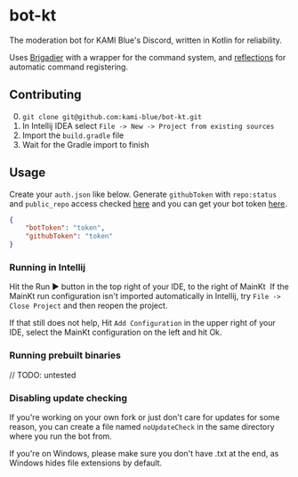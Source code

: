 # bot-kt

The moderation bot for KAMI Blue's Discord, written in Kotlin for reliability. 

Uses [Brigadier](https://github.com/Mojang/brigadier/) with a wrapper for the command system, and [reflections](https://github.com/ronmamo/reflections) for automatic command registering.

## Contributing

0. `git clone git@github.com:kami-blue/bot-kt.git`
1. In Intellij IDEA select `File -> New -> Project from existing sources`
3. Import the `build.gradle` file
4. Wait for the Gradle import to finish

## Usage

Create your `auth.json` like below. Generate `githubToken` with `repo:status` and `public_repo` access checked [here](https://github.com/settings/tokens) and you can get your bot token [here](https://discord.com/developers/applications/BOT_ID_HERE/bot).
```json
{
    "botToken": "token",
    "githubToken": "token"
}
```

### Running in Intellij

Hit the Run ▶️ button in the top right of your IDE, to the right of MainKt
️
If the MainKt run configuration isn't imported automatically in Intellij, try `File -> Close Project` and then reopen the project. 

If that still does not help, Hit `Add Configuration` in the upper right of your IDE, select the MainKt configuration on the left and hit Ok.

### Running prebuilt binaries

// TODO: untested

### Disabling update checking

If you're working on your own fork or just don't care for updates for some reason, you can create a file named `noUpdateCheck` in the same directory where you run the bot from.

If you're on Windows, please make sure you don't have .txt at the end, as Windows hides file extensions by default.

